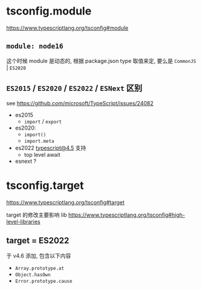# tsconfig.module

https://www.typescriptlang.org/tsconfig#module

## `module: node16`

这个时候 module 是动态的, 根据 package.json type 取值来定, 要么是 `CommonJS` | `ES2020`

## `ES2015` / `ES2020` / `ES2022` / `ESNext` 区别

see https://github.com/microsoft/TypeScript/issues/24082

- es2015
  - `import` / `export`
- es2020:
  - `import()`
  - `import.meta`
- es2022 typescript@4.5 支持
  - top level await
- esnext ?

# tsconfig.target

https://www.typescriptlang.org/tsconfig#target

target 的修改主要影响 lib
https://www.typescriptlang.org/tsconfig#high-level-libraries

## target = ES2022

于 v4.6 添加, 包含以下内容

- `Array.prototype.at`
- `Object.hasOwn`
- `Error.prototype.cause`
